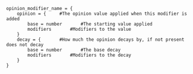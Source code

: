 	opinion_modifier_name = {
		opinion = {		#The opinion value applied when this modifier is added
			base = number		#The starting value applied
			modifiers		#Modifiers to the value
		}
		decay = {		#How much the opinion decays by, if not present does not decay
			base = number		#The base decay
			modifiers 		#Modifiers to the decay
		}
	}